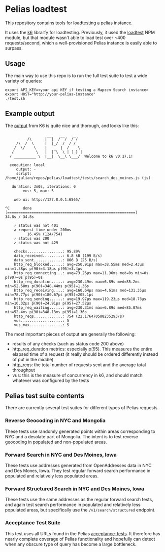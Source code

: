 # Pelias loadtest

This repository contains tools for loadtesting a pelias instance.

It uses the [k6](https://k6.io/) librarfy for loadtesting. Previously, it used
the [loadtest](https://www.npmjs.com/package/loadtest) NPM module, but that
module wasn't able to load test over ~400 requests/second, which a
well-provisioned Pelias instance is easily able to surpass.

## Usage

The main way to use this repo is to run the full test suite to test a wide variety of queries:

```
export API_KEY=<your api KEY if testing a Mapzen Search instance>
export HOST="http://your-pelias-instance"
./test.sh
```

## Example output

The [output](https://k6.readme.io/docs/results-output) from K6 is quite nice and thorough, and looks like this:

```

          /\      |‾‾|  /‾‾/  /‾/   
     /\  /  \     |  |_/  /  / /   
    /  \/    \    |      |  /  ‾‾\  
   /          \   |  |‾\  \ | (_) | 
  / __________ \  |__|  \__\ \___/  Welcome to k6 v0.17.1!

  execution: local
     output: -
     script: /home/julian/repos/pelias/loadtest/tests/search_des_moines.js (js)

   duration: 3m0s, iterations: 0
        vus: 5, max: 5

    web ui: http://127.0.0.1:6565/

^C      done [==========================================================]      34.8s / 34.8s

    ✓ status was not 401
    ✗ request time under 200ms
          16.45% (124/754) 
    ✓ status was 200
    ✓ status was not 429

    checks................: 95.89%
    data_received.........: 6.8 kB (199 B/s)
    data_sent.............: 866 B (25 B/s)
    http_req_blocked......: avg=250.91µs max=38.55ms med=2.43µs min=1.38µs p(90)=3.18µs p(95)=3.4µs
    http_req_connecting...: avg=73.26µs max=11.96ms med=0s min=0s p(90)=0s p(95)=0s
    http_req_duration.....: avg=230.49ms max=6.89s med=85.2ms min=52.58ms p(90)=348.44ms p(95)=1.36s
    http_req_receiving....: avg=160.64µs max=4.61ms med=131.35µs min=78.77µs p(90)=180.67µs p(95)=205.1µs
    http_req_sending......: avg=19.97µs max=119.23µs med=18.78µs min=10.32µs p(90)=24.91µs p(95)=27.52µs
    http_req_waiting......: avg=230.31ms max=6.89s med=85.07ms min=52.4ms p(90)=348.13ms p(95)=1.36s
    http_reqs.............: 754 (22.176470588235293/s)
    vus...................: 5
    vus_max...............: 5
```

The most important pieces of output are generally the following:

* results of any checks (such as status code 200 above)
* http\_req\_duration metrics: especially p(95). This measures the entire elapsed time of a request (it really should be ordered differently instead of put in the middle)
* http\_reqs: the total number of requests sent and the average total throughput
* vus: this is the measure of concurrency in k6, and should match whatever was configured by the tests

## Pelias test suite contents

There are currently several test suites for different types of Pelias requests.

### Reverse Geocoding in NYC and Mongolia
These tests use randomly generated points within areas corresponding to NYC and a desolate part of Mongolia. The intent is to test reverse geocoding in populated and non-populated areas.

### Forward Search in NYC and Des Moines, Iowa
These tests use addresses generated from OpenAddresses data in NYC and Des Mones, Iowa. They test regular forward search performance in populated and relatively less populated areas.

### Forward Structured Search in NYC and Des Moines, Iowa
These tests use the same addresses as the regular forward search tests, and again test search performance in populated and relatively less populated areas, but specifically use the `/v1/search/structured` endpoint.

### Acceptance Test Suite
This test uses all URLs found in the Pelias [acceptance-tests](https://github.com/pelias/acceptance-tests). It therefore has nearly complete coverage of Pelias functionality and hopefully can detect when any obscure type of query has become a large bottleneck.
